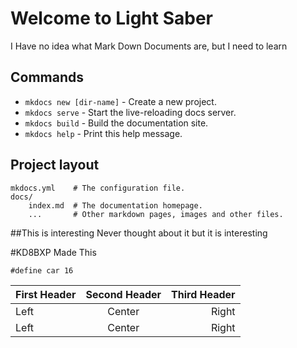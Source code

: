 # Welcome to Light Saber

I Have no idea what Mark Down Documents are, but I need to learn

## Commands

* `mkdocs new [dir-name]` - Create a new project.
* `mkdocs serve` - Start the live-reloading docs server.
* `mkdocs build` - Build the documentation site.
* `mkdocs help` - Print this help message.

## Project layout

    mkdocs.yml    # The configuration file.
    docs/
        index.md  # The documentation homepage.
        ...       # Other markdown pages, images and other files.

##This is interesting
	Never thought about it but it is interesting

#KD8BXP Made This

```
#define car 16
```

First Header | Second Header | Third Header
:----------- |:-------------:| -----------:
Left         | Center        | Right
Left         | Center        | Right



